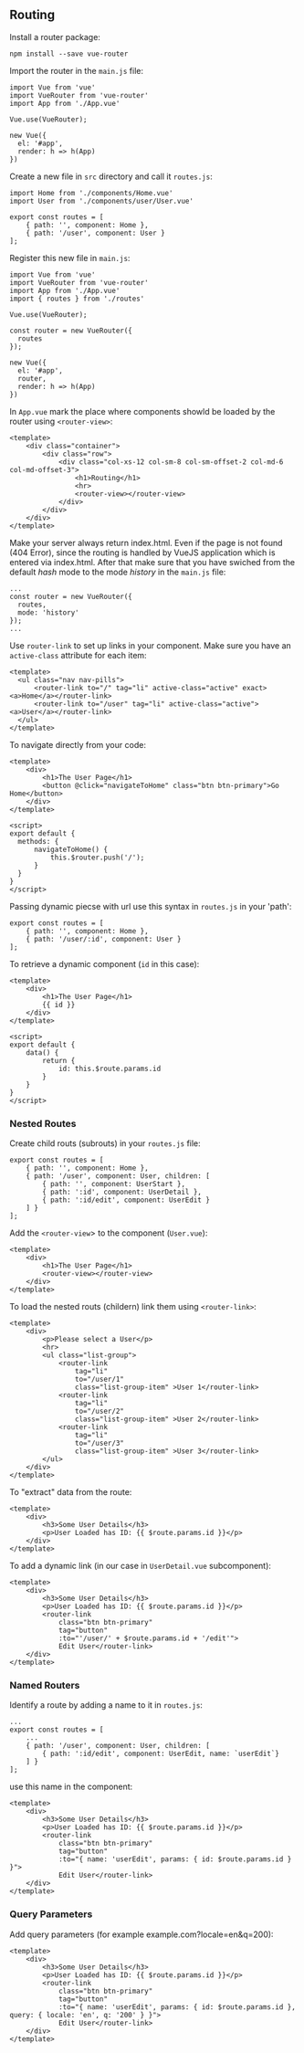 ## Routing
Install a router package:
```
npm install --save vue-router
```
Import the router in the `main.js` file:
```
import Vue from 'vue'
import VueRouter from 'vue-router'
import App from './App.vue'

Vue.use(VueRouter);

new Vue({
  el: '#app',
  render: h => h(App)
})
```
Create a new file in `src` directory and call it `routes.js`:
```
import Home from './components/Home.vue'
import User from './components/user/User.vue'

export const routes = [
    { path: '', component: Home },
    { path: '/user', component: User }
];
```
Register this new file in `main.js`:
```
import Vue from 'vue'
import VueRouter from 'vue-router'
import App from './App.vue'
import { routes } from './routes'

Vue.use(VueRouter);

const router = new VueRouter({
  routes
});

new Vue({
  el: '#app',
  router,
  render: h => h(App)
})
```
In `App.vue` mark the place where components showld be loaded by the router using `<router-view>`:
```
<template>
    <div class="container">
        <div class="row">
            <div class="col-xs-12 col-sm-8 col-sm-offset-2 col-md-6 col-md-offset-3">
                <h1>Routing</h1>
                <hr>
                <router-view></router-view>
            </div>
        </div>
    </div>
</template>
```
Make your server always return index.html. Even if the page is not found (404 Error), since the routing is handled
by VueJS application which is entered via index.html. After that make sure that you have swiched from the default *hash* mode
to the mode *history* in the `main.js` file:
```
...
const router = new VueRouter({
  routes,
  mode: 'history'
});
...
```
Use `router-link` to set up links in your component. Make sure you have an `active-class` attribute for each item:
```
<template>
  <ul class="nav nav-pills">
      <router-link to="/" tag="li" active-class="active" exact><a>Home</a></router-link>
      <router-link to="/user" tag="li" active-class="active"><a>User</a></router-link>
  </ul>
</template>
```
To navigate directly from your code:
```
<template>
    <div>
        <h1>The User Page</h1>
        <button @click="navigateToHome" class="btn btn-primary">Go Home</button>
    </div>
</template>

<script>
export default {
  methods: {
      navigateToHome() {
          this.$router.push('/');
      }
  }
}
</script>
```
Passing dynamic piecse with url use this syntax in `routes.js` in your 'path':
```
export const routes = [
    { path: '', component: Home },
    { path: '/user/:id', component: User }
];
```
To retrieve a dynamic component (`id` in this case):
```
<template>
    <div>
        <h1>The User Page</h1>
        {{ id }}
    </div>
</template>

<script>
export default {
    data() {
        return {
            id: this.$route.params.id
        }
    }
}
</script>
```
### Nested Routes
Create child routs (subrouts) in your `routes.js` file:
```
export const routes = [
    { path: '', component: Home },
    { path: '/user', component: User, children: [
        { path: '', component: UserStart },
        { path: ':id', component: UserDetail },
        { path: ':id/edit', component: UserEdit }
    ] }
];
```
Add the `<router-view`> to the component (`User.vue`):
```
<template>
    <div>
        <h1>The User Page</h1>
        <router-view></router-view>
    </div>
</template>
```
To load the nested routs (childern) link them using `<router-link>`:
```
<template>
    <div>
        <p>Please select a User</p>
        <hr>
        <ul class="list-group">
            <router-link 
                tag="li" 
                to="/user/1"
                class="list-group-item" >User 1</router-link>
            <router-link 
                tag="li" 
                to="/user/2"
                class="list-group-item" >User 2</router-link>
            <router-link 
                tag="li" 
                to="/user/3"
                class="list-group-item" >User 3</router-link>
        </ul>
    </div>
</template>
```
To "extract" data from the route:
```
<template>
    <div>
        <h3>Some User Details</h3>
        <p>User Loaded has ID: {{ $route.params.id }}</p>
    </div>
</template>
```
To add a dynamic link (in our case in `UserDetail.vue` subcomponent):
```
<template>
    <div>
        <h3>Some User Details</h3>
        <p>User Loaded has ID: {{ $route.params.id }}</p>
        <router-link 
            class="btn btn-primary"
            tag="button"
            :to="'/user/' + $route.params.id + '/edit'">
            Edit User</router-link>
    </div>
</template>
```
### Named Routers
Identify a route by adding a name to it in `routes.js`:
```
...
export const routes = [
    ...
    { path: '/user', component: User, children: [
        { path: ':id/edit', component: UserEdit, name: `userEdit`}
    ] }
];
```
use this name in the component:
```
<template>
    <div>
        <h3>Some User Details</h3>
        <p>User Loaded has ID: {{ $route.params.id }}</p>
        <router-link 
            class="btn btn-primary"
            tag="button"
            :to="{ name: 'userEdit', params: { id: $route.params.id } }">
            Edit User</router-link>
    </div>
</template>
```
### Query Parameters
Add query parameters (for example example.com?locale=en&q=200):
```
<template>
    <div>
        <h3>Some User Details</h3>
        <p>User Loaded has ID: {{ $route.params.id }}</p>
        <router-link 
            class="btn btn-primary"
            tag="button"
            :to="{ name: 'userEdit', params: { id: $route.params.id }, query: { locale: 'en', q: '200' } }">
            Edit User</router-link>
    </div>
</template>
```
